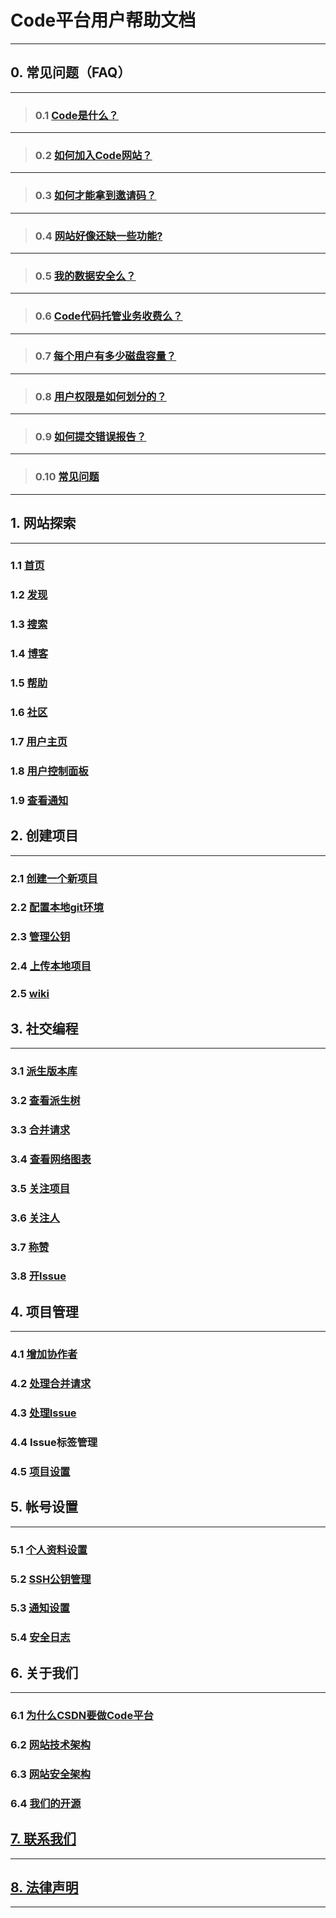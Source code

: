 # **Code平台用户帮助文档**

----------

## **0. 常见问题（FAQ）**

----------
>### 0.1 [Code是什么？](/help/CSDN_Code/code_support/FAQ_0_1 "Code是什么？")

----------
>### 0.2 [如何加入Code网站？](/help/CSDN_Code/code_support/FAQ_0_2 "如何加入Code网站？")

----------
>### 0.3 [如何才能拿到邀请码？](/help/CSDN_Code/code_support/FAQ_0_3 "如何才能拿到邀请码？")

----------
>### 0.4 [网站好像还缺一些功能?](/help/CSDN_Code/code_support/FAQ_0_4 "网站好像还缺一些功能?")

----------
>### 0.5 [我的数据安全么？](/help/CSDN_Code/code_support/FAQ_0_5 "我的数据安全么")

----------
>### 0.6 [Code代码托管业务收费么？](/help/CSDN_Code/code_support/FAQ_0_6 "Code代码托管业务收费么?")

----------
>### 0.7 [每个用户有多少磁盘容量？](/help/CSDN_Code/code_support/FAQ_0_7 "每个用户有多少磁盘容量?")

----------
>### 0.8 [用户权限是如何划分的？](/help/CSDN_Code/code_support/FAQ_0_8 "用户权限是如何划分的？")

----------
>### 0.9 [如何提交错误报告？](/help/CSDN_Code/code_support/FAQ_0_9 "如何提交错误报告？")

----------
>### 0.10 [常见问题](/help/CSDN_Code/code_support/FAQ_0_10 "常见问题")

----------


## **1. 网站探索**
----------
### 1.1 [首页](/help/CSDN_Code/code_support/FAQ_1_1 "首页")
### 1.2 [发现](/help/CSDN_Code/code_support/FAQ_1_2 "发现")
### 1.3 [搜索](/help/CSDN_Code/code_support/FAQ_1_3 "搜索")
### 1.4 [博客](/help/CSDN_Code/code_support/FAQ_1_4 "博客")
### 1.5 [帮助](/help/CSDN_Code/code_support/FAQ_1_5 "帮助")
### 1.6 [社区](/help/CSDN_Code/code_support/FAQ_1_6 "社区")
### 1.7 [用户主页](/help/CSDN_Code/code_support/FAQ_1_7 "用户主页")
### 1.8 [用户控制面板](/help/CSDN_Code/code_support/FAQ_1_8 "用户控制面板")
### 1.9 [查看通知](/help/CSDN_Code/code_support/FAQ_1_9 "查看通知")

## **2. 创建项目**
----------
### 2.1 [创建一个新项目](/help/CSDN_Code/code_support/FAQ_2_1 "创建一个新项目")
### 2.2 [配置本地git环境](/help/CSDN_Code/code_support/FAQ_2_2 "配置本地git环境")
### 2.3 [管理公钥](/help/CSDN_Code/code_support/FAQ_2_3 "管理公钥")
### 2.4 [上传本地项目](/help/CSDN_Code/code_support/FAQ_2_4 "上传本地项目")
### 2.5 [wiki](/help/CSDN_Code/code_support/FAQ_2_5 "wiki")


## **3. 社交编程**
----------
### 3.1 [派生版本库](/help/CSDN_Code/code_support/FAQ_3_1 "派生版本库")
### 3.2 [查看派生树](/help/CSDN_Code/code_support/FAQ_3_2 "查看派生树")
### 3.3 [合并请求](/help/CSDN_Code/code_support/FAQ_3_3 "合并请求")
### 3.4 [查看网络图表](/help/CSDN_Code/code_support/FAQ_3_4 "查看网络图表")
### 3.5 [关注项目](/help/CSDN_Code/code_support/FAQ_3_5 "关注项目")
### 3.6 [关注人](/help/CSDN_Code/code_support/FAQ_3_6 "关注人")
### 3.7 [称赞](/help/CSDN_Code/code_support/FAQ_3_7 "称赞")
### 3.8 [开Issue](/help/CSDN_Code/code_support/FAQ_3_8 "开Issue")


## **4. 项目管理**
----------
### 4.1 [增加协作者](/help/CSDN_Code/code_support/FAQ_4_1 "增加协作者")
### 4.2 [处理合并请求](/help/CSDN_Code/code_support/FAQ_4_2 "处理合并请求")
### 4.3 [处理Issue](/help/CSDN_Code/code_support/FAQ_4_3 "处理Issue")
### 4.4 Issue标签管理
### 4.5 [项目设置](/help/CSDN_Code/code_support/FAQ_4_4 "项目设置")


## **5. 帐号设置**
----------
### 5.1 [个人资料设置](/help/CSDN_Code/code_support/FAQ_5_1 "个人资料设置")
### 5.2 [SSH公钥管理](/help/CSDN_Code/code_support/FAQ_5_2 "SSH公钥管理")
### 5.3 [通知设置](/help/CSDN_Code/code_support/FAQ_5_3 "通知设置")
### 5.4 [安全日志](/help/CSDN_Code/code_support/FAQ_5_4 "安全日志")

## **6. 关于我们**
----------
### 6.1 [为什么CSDN要做Code平台](/help/CSDN_Code/code_support/FAQ_6_1 "为什么CSDN要做Code平台")
### 6.2 [网站技术架构](/help/CSDN_Code/code_support/FAQ_6_2 "网站技术架构")
### 6.3 [网站安全架构](/help/CSDN_Code/code_support/FAQ_6_3 "网站安全架构")
### 6.4 [我们的开源](/help/CSDN_Code/code_support/FAQ_6_4 "我们的开源")


## [**7. 联系我们**](/help/CSDN_Code/code_support/FAQ_7 "联系我们")
----------

## [**8. 法律声明**](/help/CSDN_Code/code_support/FAQ_8 "法律声明")
----------
